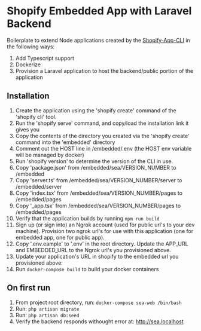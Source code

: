 # Shopify Embedded App with Laravel Backend

Boilerplate to extend Node applications created by the [Shopify-App-CLI](https://github.com/Shopify/shopify-app-cli) in the following ways:

1. Add Typescript support
2. Dockerize
3. Provision a Laravel application to host the backend/public portion of the application

## Installation

1. Create the application using the 'shopify create' command of the 'shopify cli' tool.
1. Run the 'shopify serve' command, and copy/load the installation link it gives you
1. Copy the contents of the directory you created via the 'shopify create' command into the 'embedded' directory
1. Comment out the HOST line in /embedded/.env (the HOST env variable will be managed by docker)
1. Run 'shopify version' to determine the version of the CLI in use.
1. Copy 'package.json' from /embedded/sea/VERSION_NUMBER to /embedded
1. Copy 'server.ts' from /embedded/sea/VERSION_NUMBER/server to /embedded/server
1. Copy 'index.tsx' from /embedded/sea/VERSION_NUMBER/pages to /embedded/pages
1. Copy '\_app.tsx' from /embedded/sea/VERSION_NUMBER/pages to /embedded/pages
1. Verify that the application builds by running `npm run build`
1. Sign up (or sign into) an Ngrok account (used for public url's to your dev machine). Provision two ngrok url's for use with this application (one for embedded app, one for public app).
1. Copy '.env.eample' to '.env' in the root directory. Update the APP_URL and EMBEDDED_URL to the Ngrok url's you provisioned above.
1. Update your application's URL in shopify to the embedded url you provisioned above:
1. Run `docker-compose build` to build your docker containers

## On first run

1. From project root directory, run: `docker-compose sea-web /bin/bash`
1. Run: `php artisan migrate`
1. Run: `php artisan db:seed`
1. Verify the backend responds withought error at: http://sea.localhost
